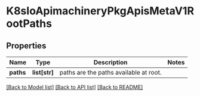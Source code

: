 # K8sIoApimachineryPkgApisMetaV1RootPaths

## Properties
Name | Type | Description | Notes
------------ | ------------- | ------------- | -------------
**paths** | **list[str]** | paths are the paths available at root. | 

[[Back to Model list]](../README.md#documentation-for-models) [[Back to API list]](../README.md#documentation-for-api-endpoints) [[Back to README]](../README.md)


